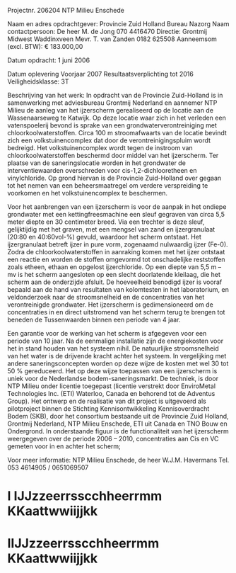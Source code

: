  Projectnr. 206204 NTP Milieu Enschede 

Naam en adres opdrachtgever: Provincie Zuid Holland Bureau Nazorg Naam contactpersoon: De heer M. de Jong 070 4416470 Directie: Grontmij Midwest Waddinxveen Mevr. T. van Zanden 0182 625508 Aanneemsom (excl. BTW): € 183.000,00 

Datum opdracht: 1 juni 2006 

Datum oplevering Voorjaar 2007 Resultaatsverplichting tot 2016 Veiligheidsklasse: 3T 

Beschrijving van het werk: In opdracht van de Provincie Zuid-Holland is in samenwerking met adviesbureau Grontmij Nederland en aannemer NTP Milieu de aanleg van het ijzerscherm gerealiseerd op de locatie aan de Wassenaarseweg te Katwijk. Op deze locatie waar zich in het verleden een vatenspoelerij bevond is sprake van een grondwaterverontreiniging met chloorkoolwaterstoffen. Circa 100 m stroomafwaarts van de locatie bevindt zich een volkstuinencomplex dat door de verontreinigingspluim wordt bedreigd. Het volkstuinencomplex wordt tegen de instroom van chloorkoolwaterstoffen beschermd door middel van het ijzerscherm. Ter plaatse van de saneringslocatie worden in het grondwater de interventiewaarden overschreden voor cis-1,2-dichlooretheen en vinylchloride. Op grond hiervan is de Provincie Zuid-Holland over gegaan tot het nemen van een beheersmaatregel om verdere verspreiding te voorkomen en het volkstuinencomplex te beschermen. 

Voor het aanbrengen van een ijzerscherm is voor de aanpak in het ondiepe grondwater met een kettingfreesmachine een sleuf gegraven van circa 5,5 meter diepte en 30 centimeter breed. Via een trechter is deze sleuf, gelijktijdig met het graven, met een mengsel van zand en ijzergranulaat (20:80 en 40:60vol-%) gevuld, waardoor het scherm ontstaat. Het ijzergranulaat betreft ijzer in pure vorm, zogenaamd nulwaardig ijzer (Fe-0). Zodra de chloorkoolwaterstoffen in aanraking komen met het ijzer ontstaat een reactie en worden de stoffen omgevormd tot onschadelijke reststoffen zoals etheen, ethaan en opgelost ijzerchloride. Op een diepte van 5,5 m –mv is het scherm aangesloten op een slecht doorlatende kleilaag, die het scherm aan de onderzijde afsluit. De hoeveelheid benodigd ijzer is vooraf bepaald aan de hand van resultaten van kolomtesten in het laboratorium, en veldonderzoek naar de stroomsnelheid en de concentraties van het verontreinigde grondwater. Het ijzerscherm is gedimensioneerd om de concentraties in en direct uitstromend van het scherm terug te brengen tot beneden de Tussenwaarden binnen een periode van 4 jaar. 

 Een garantie voor de werking van het scherm is afgegeven voor een periode van 10 jaar. Na de eenmalige installatie zijn de energiekosten voor het in stand houden van het systeem nihil. De natuurlijke stroomsnelheid van het water is de drijvende kracht achter het systeem. In vergelijking met andere saneringsconcepten worden op deze wijze de kosten met wel 30 tot 50 % gereduceerd. Het op deze wijze toepassen van een ijzerscherm is uniek voor de Nederlandse bodem-saneringsmarkt. De techniek, is door NTP Milieu onder licentie toegepast (licentie verstrekt door EnviroMetal Technologies Inc. (ETI) Waterloo, Canada en behorend tot de Adventus Group). Het ontwerp en de realisatie van dit project is uitgevoerd als pilotproject binnen de Stichting Kennisontwikkeling Kennisoverdracht Bodem (SKB), door het consortium bestaande uit de Provincie Zuid Holland, Grontmij Nederland, NTP Milieu Enschede, ETI uit Canada en TNO Bouw en Ondergrond. In onderstaande figuur is de functionaliteit van het ijzerscherm weergegeven over de periode 2006 – 2010, concentraties aan Cis en VC gemeten voor in en achter het scherm; 

 Voor meer informatie: NTP Milieu Enschede, de heer W.J.M. Havermans Tel. 053 4614905 / 0651069507 

# I IJJzzeerrsscchheerrmm KKaattwwiijjkk 


# IIJJzzeerrsscchheerrmm KKaattwwiijjkk 


